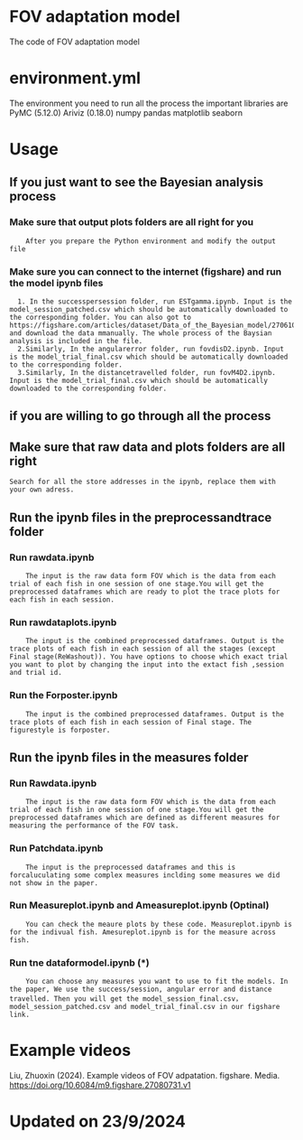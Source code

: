 # FOV adaptation model
The code of FOV adaptation model

# environment.yml 
The environment you need to run all the process the important libraries are
PyMC (5.12.0)
Ariviz (0.18.0)
numpy
pandas
matplotlib
seaborn

# Usage 
  ## If you just want to see the Bayesian analysis process
   ### Make sure that output plots folders are all right for you
        After you prepare the Python environment and modify the output file 
   ### Make sure you can connect to the internet (figshare) and run the model ipynb files  
      1. In the successpersession folder, run ESTgamma.ipynb. Input is the model_session_patched.csv which should be automatically downloaded to the corresponding folder. You can also got to https://figshare.com/articles/dataset/Data_of_the_Bayesian_model/27061012 and download the data mmanually. The whole process of the Baysian analysis is included in the file. 
      2.Similarly, In the angularerror folder, run fovdisD2.ipynb. Input is the model_trial_final.csv which should be automatically downloaded to the corresponding folder.
      3.Similarly, In the distancetravelled folder, run fovM4D2.ipynb. Input is the model_trial_final.csv which should be automatically downloaded to the corresponding folder.
  ## if you are willing to go through all the process
  ## Make sure that raw data and plots folders are all right 
    Search for all the store addresses in the ipynb, replace them with your own adress.
   ## Run the ipynb files in the preprocessandtrace folder
   ### Run rawdata.ipynb
        The input is the raw data form FOV which is the data from each trial of each fish in one session of one stage.You will get the preprocessed dataframes which are ready to plot the trace plots for each fish in each session. 
   ### Run rawdataplots.ipynb
        The input is the combined preprocessed dataframes. Output is the trace plots of each fish in each session of all the stages (except Final stage(ReWashout)). You have options to choose which exact trial you want to plot by changing the input into the extact fish ,session and trial id.
   ### Run the Forposter.ipynb
        The input is the combined preprocessed dataframes. Output is the trace plots of each fish in each session of Final stage. The figurestyle is forposter.
   ## Run the ipynb files in the measures folder
   ### Run Rawdata.ipynb
        The input is the raw data form FOV which is the data from each trial of each fish in one session of one stage.You will get the preprocessed dataframes which are defined as different measures for measuring the performance of the FOV task. 
   ### Run Patchdata.ipynb
        The input is the preprocessed dataframes and this is forcaluculating some complex measures inclding some measures we did not show in the paper.
   ### Run Measureplot.ipynb and Ameasureplot.ipynb (Optinal)
        You can check the meaure plots by these code. Measureplot.ipynb is for the indivual fish. Amesureplot.ipynb is for the measure across fish.
   ### Run tne dataformodel.ipynb (*)
        You can choose any measures you want to use to fit the models. In the paper, We use the success/session, angular error and distance travelled. Then you will get the model_session_final.csv， model_session_patched.csv and model_trial_final.csv in our figshare link.

# Example videos
Liu, Zhuoxin (2024). Example videos of FOV adpatation. figshare. Media. https://doi.org/10.6084/m9.figshare.27080731.v1
# Updated on 23/9/2024
